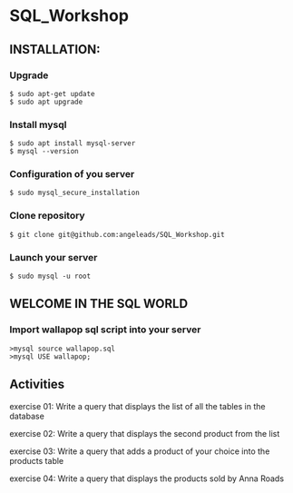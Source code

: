 # SQL_Workshop

## INSTALLATION:

### Upgrade

``` 
$ sudo apt-get update
$ sudo apt upgrade
```
### Install mysql
``` 
$ sudo apt install mysql-server
$ mysql --version
```
### Configuration of you server

``` 
$ sudo mysql_secure_installation
```
### Clone repository

```
$ git clone git@github.com:angeleads/SQL_Workshop.git
```

### Launch your server
``` 
$ sudo mysql -u root
```

## WELCOME IN THE SQL WORLD

### Import wallapop sql script into your server

```
>mysql source wallapop.sql
>mysql USE wallapop;
```

## Activities
exercise 01:
Write a query that displays the list of all the tables in the database

exercise 02:
Write a query that displays the second product from the list

exercise 03:
Write a query that adds a product of your choice into the products table

exercise 04:
Write a query that displays the products sold by Anna Roads
